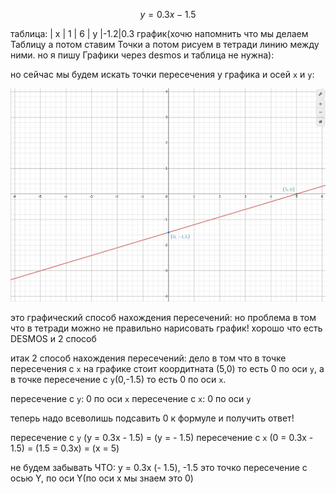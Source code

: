 $$ y = 0.3x - 1.5 $$

таблица:
| x | 1 | 6
| y |-1.2|0.3
график(хочю напомнить что мы делаем Таблицу а потом ставим Точки а потом рисуем в тетради линию между ними. но я пишу Графики через desmos и таблица не нужна):

но сейчас мы будем искать точки пересечения у графика и осей `x` и `y`:

![alt text](image-15.png)

это графический способ нахождения пересечений: но проблема в том что в тетради можно не правильно нарисовать график! хорошо что есть DESMOS и 2 способ

итак 2 способ нахождения пересечений: дело в том что в точке пересечения с `x` на графике стоит коордитната (5,0) то есть 0 по оси `y`, а в точке пересечение с `y`(0,-1.5) то есть 0 по оси `x`.

пересечение с `y`: 0 по оси `x`
пересечение с `x`: 0 по оси `y`

теперь надо всеволишь подсавить 0 к формуле и получить ответ!

пересечение с `y`
(y = 0.3x - 1.5) = (y = - 1.5)
пересечение с `x`
(0 = 0.3x - 1.5) = (1.5 = 0.3x) = (x = 5)

не будем забывать ЧТО: y = 0.3x (- 1.5), -1.5 это точко пересечение с осью Y, по оси Y(по оси x мы знаем это 0)
